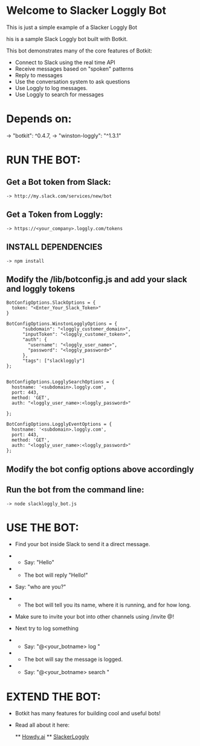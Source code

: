 # Welcome to Slacker Loggly Bot

This is just a simple example of a Slacker Loggly Bot

his is a sample Slack Loggly bot built with Botkit.

This bot demonstrates many of the core features of Botkit:

- Connect to Slack using the real time API
- Receive messages based on "spoken" patterns
- Reply to messages
- Use the conversation system to ask questions
- Use Loggly to log messages.
- Use Loggly to search for messages

# Depends on:
 
  -> "botkit": ^0.4.7,
  -> "winston-loggly": "^1.3.1"

# RUN THE BOT:

## Get a Bot token from Slack:

    -> http://my.slack.com/services/new/bot

## Get a Token from Loggly:
   
    -> https://<your_company>.loggly.com/tokens

## INSTALL DEPENDENCIES
    
    -> npm install 
    
## Modify the /lib/botconfig.js and add your slack and loggly tokens
  
  ```
  BotConfigOptions.SlackOptions = {
    token: "<Enter_Your_Slack_Token>"
}

BotConfigOptions.WinstonLogglyOptions = {
        "subdomain": "<loggly_customer_domain>",
        "inputToken": "<loggly_customer_token>",
        "auth": {
          "username": "<loggly_user_name>",
          "password": "<loggly_password>"
        },
        "tags": ["slackloggly"]
};


BotConfigOptions.LogglySearchOptions = {
    hostname: '<subdomain>.loggly.com',
    port: 443,
    method: 'GET',
    auth: "<loggly_user_name>:<loggly_password>"

};

BotConfigOptions.LogglyEventOptions = {
    hostname: '<subdomain>.loggly.com',
    port: 443,
    method: 'GET',
    auth: "<loggly_user_name>:<loggly_password>"
};

```

## Modify the bot config options above accordingly
    
## Run the bot from the command line:

    -> node slackloggly_bot.js

# USE THE BOT:

  * Find your bot inside Slack to send it a direct message.
  
  * * Say: "Hello"

  * * The bot will reply "Hello!"

  * Say: "who are you?"

  * * The bot will tell you its name, where it is running, and for how long.

  * Make sure to invite your bot into other channels using /invite @<my bot>!

  * Next try to log something
  
  * * Say: "@<your_botname> log <message you want to log>"
  
  * * The bot will say the message is logged. 
  
  * * Say: "@<your_botname> search <message to search for>"

# EXTEND THE BOT:

  * Botkit has many features for building cool and useful bots!

  * Read all about it here:

    ** [Howdy.ai](http://howdy.ai/botkit)
    ** [SlackerLoggly](http://slackerloggly.github.com)
